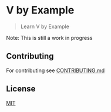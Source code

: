# V by Example

> Learn V by Example

Note: This is still a work in progress

## Contributing

For contributing see [CONTRIBUTING.md](CONTRIBUTING.md)

## License

[MIT](LICENSE)
